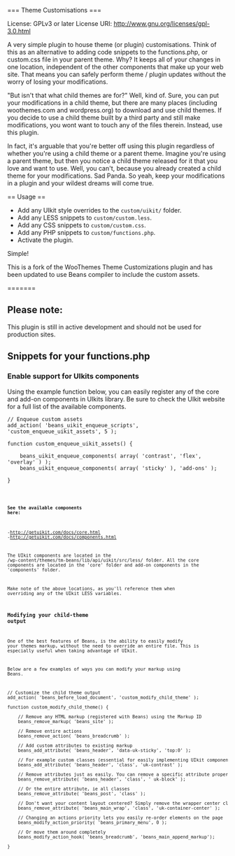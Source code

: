 === Theme Customisations ===

License: GPLv3 or later
License URI: http://www.gnu.org/licenses/gpl-3.0.html

A very simple plugin to house theme (or plugin) customisations. Think of this as an alternative to adding code snippets to the functions.php, or custom.css file in your parent theme. Why? It keeps all of your changes in one location, independent of the other components that make up your web site. That means you can safely perform theme / plugin updates without the worry of losing your modifications.

"But isn't that what child themes are for?" Well, kind of. Sure, you can put your modifications in a child theme, but there are many places (including woothemes.com and wordpress.org) to download and use child themes. If you decide to use a child theme built by a third party and still make modifications, you wont want to touch any of the files therein. Instead, use this plugin.

In fact, it's arguable that you're better off using this plugin regardless of whether you're using a child theme or a parent theme. Imagine you're using a parent theme, but then you notice a child theme released for it that you love and want to use. Well, you can't, because you already created a child theme for your modifications. Sad Panda. So yeah, keep your modifications in a plugin and your wildest dreams will come true.

== Usage ==

* Add any UIkit style overrides to the `custom/uikit/` folder.
* Add any LESS snippets to `custom/custom.less`.
* Add any CSS snippets to `custom/custom.css`.
* Add any PHP snippets to `custom/functions.php`.
* Activate the plugin.

Simple!

This is a fork of the WooThemes Theme Customizations plugin and has been updated to use Beans compiler to include the custom assets.

=======

## Please note:

This plugin is still in active development and should not be used for production sites.

## Snippets for your functions.php

### Enable support for UIkits components

Using the example function below, you can easily register any of the core and add-on components in UIkits library. Be sure to check the UIkit website for a full list of the available components.

<pre><code>// Enqueue custom assets
add_action( 'beans_uikit_enqueue_scripts', 'custom_enqueue_uikit_assets', 5 );

function custom_enqueue_uikit_assets() {

	beans_uikit_enqueue_components( array( 'contrast', 'flex', 'overlay' ) );
    beans_uikit_enqueue_components( array( 'sticky' ), 'add-ons' );

}<code></pre>

#### See the available components here:
-http://getuikit.com/docs/core.html
-http://getuikit.com/docs/components.html

The UIkit components are located in the /wp-content/themes/tm-beans/lib/api/uikit/src/less/ folder. All the core components are located in the 'core' folder and add-on components in the 'components' folder.

Make note of the above locations, as you'll reference them when overriding any of the UIkit LESS variables.

### Modifying your child-theme output

One of the best features of Beans, is the ability to easily modify your themes markup, without the need to override an entire file. This is especially useful when taking advantage of UIkit.

Below are a few examples of ways you can modify your markup using Beans.

<pre>// Customize the child theme output
add_action( 'beans_before_load_document', 'custom_modify_child_theme' );

function custom_modify_child_theme() {

	// Remove any HTML markup (registered with Beans) using the Markup ID
    beans_remove_markup( 'beans_site' );

	// Remove entire actions
	beans_remove_action( 'beans_breadcrumb' );

	// Add custom attributes to existing markup
    beans_add_attribute( 'beans_header', 'data-uk-sticky', 'top:0' );

	// For example custom classes (essential for easily implementing UIkit components)
	beans_add_attribute( 'beans_header', 'class', 'uk-contrast' );

	// Remove attributes just as easily. You can remove a specific attribute property
	beans_remove_attribute( 'beans_header', 'class', ' uk-block' );

	// Or the entire attribute, ie all classes
	beans_remove_attribute( 'beans_post', 'class' );

	// Don't want your content layout centered? Simply remove the wrapper center class
	beans_remove_attribute( 'beans_main_wrap', 'class', 'uk-container-center' );

	// Changing an actions priority lets you easily re-order elements on the page
	beans_modify_action_priority( 'beans_primary_menu', 0 );

	// Or move them around completely
	beans_modify_action_hook( 'beans_breadcrumb', 'beans_main_append_markup');

}</pre>
